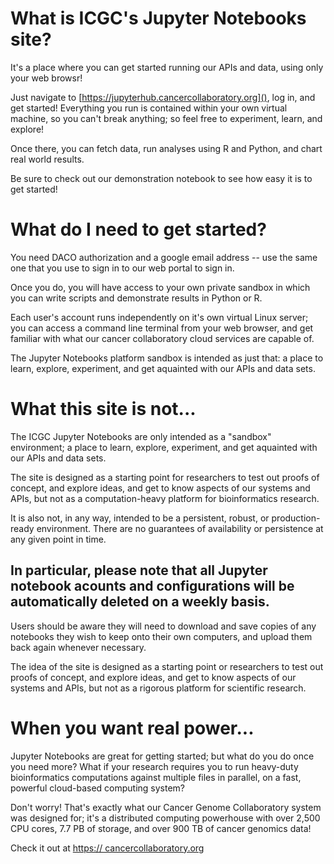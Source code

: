 # What is ICGC's Jupyter Notebooks site?

It's a place where you can get started running our APIs and data, using only your web browsr! 

Just navigate to [https://jupyterhub.cancercollaboratory.org](), log in, and get started! Everything you run is contained within your own virtual machine, so you can't break anything; so feel free to experiment, learn, and explore!

Once there, you can fetch data, run analyses using R and Python, and chart real world results. 

Be sure to check out our demonstration notebook to see how easy it is to get started!

# What do I need to get started?

You need DACO authorization and a google email address -- use the same one that you use to sign in to our web portal to sign in.

Once you do, you will have access to your own private sandbox in which you can write scripts and demonstrate results in Python or R.

Each user's account runs independently on it's own virtual Linux server; you can access a command line terminal from your web browser, and get familiar with what our cancer collaboratory cloud services are capable of.

The Jupyter Notebooks platform sandbox is intended as just that: a place to learn, explore, experiment, and get aquainted with our APIs and data sets. 

# What this site is not...

The ICGC Jupyter Notebooks are only intended as a "sandbox" environment;  a place to learn, explore, experiment, and get aquainted with our APIs and data sets. 

The site is designed as a starting point for researchers to test out proofs of concept, and explore ideas, and get to know aspects of our systems and APIs, but not as a computation-heavy platform for bioinformatics research. 

It is also not, in any way, intended to be a persistent, robust, or production-ready environment. There are no guarantees of availability or persistence at any given point in time. 
## In particular, please note that all Jupyter notebook acounts and configurations will be automatically deleted on a weekly basis.

Users should be aware they will need to download and save copies of any notebooks they wish to keep onto their own computers, and upload them back again whenever necessary.

The idea of the site is designed as a starting point or researchers to test out proofs of concept, and explore ideas, and get to know aspects of our systems and APIs, but not as a rigorous platform for scientific research. 

# When you want real power...

Jupyter Notebooks are great for getting started; but what do you do once you need more? What if your research requires you to run heavy-duty bioinformatics computations against multiple files in parallel, on a fast, powerful cloud-based computing system? 

Don't worry! That's exactly what our Cancer Genome Collaboratory system was designed for; it's a distributed computing powerhouse with over 2,500 CPU cores, 7.7 PB of storage, and over 900 TB of cancer genomics data!

Check it out at [https:// cancercollaboratory.org]() 
